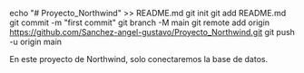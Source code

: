 echo "# Proyecto_Northwind" >> README.md
git init
git add README.md
git commit -m "first commit"
git branch -M main
git remote add origin https://github.com/Sanchez-angel-gustavo/Proyecto_Northwind.git
git push -u origin main

En este proyecto de Northwind,
 solo conectaremos la base de datos.
